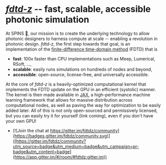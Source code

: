 # [*fdtd-z*](github.com/spinsphotonics/fdtdz) -- fast, scalable, accessible photonic simulation

At SPINS 💫, our mission is to create the underlying technology to allow photonic designers to harness compute at scale -- enabling a revolution in photonic design.
*fdtd-z*, the first step towards that goal, is an implementation of the [finite-difference time-domain method](https://en.wikipedia.org/wiki/Finite-difference_time-domain_method) (FDTD) that is

* **fast**: 100x faster than CPU implementations such as Meep, Lumerical, RSoft, ..., 
* **scalable**: easily runs simulations on hundreds of nodes and beyond,
* **accessible**: open-source, license-free, and universally accessible.

At the core of *fdtd-z* is a heavily-optimized computational kernel that implements the FDTD update
on the GPU in an efficient (systolic) manner.
The kernel is then made available in [JAX](https://github.com/google/jax),
a high-performance machine learning framework that allows for massive distribution across computational nodes,
as well as paving the way for optimization to be easily added later.
All of this is not only open-sourced and permissively licensed,
but you can easily try it for yourself (link coming), even if you don't have your own GPU!


- [![Join the chat at https://gitter.im/fdtdz/community](https://badges.gitter.im/fdtdz/community.svg)]([https://gitter.im/fdtdz/community?utm_source=badge&utm_medium=badge&utm_campaign=pr-badge&utm_content=badge](https://app.gitter.im/#/room/#fdtdz:gitter.im))
